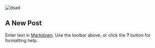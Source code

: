 ![dsad]({{site.baseurl}}/images/Starry_Night.jpg)
## A New Post

Enter text in [Markdown](http://daringfireball.net/projects/markdown/). Use the toolbar above, or click the **?** button for formatting help.
